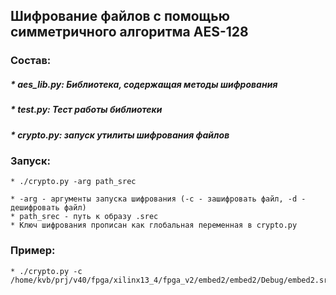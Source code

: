 ## Шифрование файлов с помощью симметричного алгоритма AES-128
### Состав:
##### * aes_lib.py: Библиотека, содержащая методы шифрования
##### * test.py: Тест работы библиотеки
##### * crypto.py: запуск утилиты шифрования файлов

### Запуск:
	* ./crypto.py -arg path_srec

	* -arg - аргументы запуска шифрования (-с - зашифровать файл, -d - дешифровать файл)
	* path_srec - путь к образу .srec
	* Ключ шифрования прописан как глобальная переменная в crypto.py

###	Пример:

	* ./crypto.py -c /home/kvb/prj/v40/fpga/xilinx13_4/fpga_v2/embed2/embed2/Debug/embed2.srec




